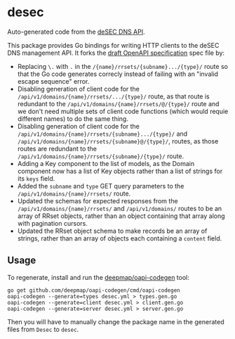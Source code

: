 # desec

Auto-generated code from the [deSEC DNS API](https://desec.readthedocs.io/en/latest/index.html).

This package provides Go bindings for writing HTTP clients to the deSEC DNS management API. It forks the [draft OpenAPI specification](https://github.com/desec-io/desec-stack/issues/359#issuecomment-865365725) spec file by:
- Replacing `\.` with `.` in the `/{name}/rrsets/{subname}.../{type}/` route so that the Go code generates correcly instead of failing with an "invalid escape sequence" error.
- Disabling generation of client code for the `/api/v1/domains/{name}/rrsets/.../{type}/` route, as that route is redundant to the `/api/v1/domains/{name}/rrsets/@/{type}/` route and we don't need multiple sets of client code functions (which would requie different names) to do the same thing.
- Disabling generation of client code for the `/api/v1/domains/{name}/rrsets/{subname}.../{type}/` and `/api/v1/domains/{name}/rrsets/{subname}@/{type}/`, routes, as those routes are redundant to the `/api/v1/domains/{name}/rrsets/{subname}/{type}/` route.
- Adding a Key component to the list of models, as the Domain component now has a list of Key objects rather than a list of strings for its `keys` field.
- Added the `subname` and `type` GET query parameters to the `/api/v1/domains/{name}/rrsets/` route.
- Updated the schemas for expected responses from the `/api/v1/domains/{name}/rrsets/` and `/api/v1/domains/` routes to be an array of RRset objects, rather than an object containing that array along with pagination cursors.
- Updated the RRset object schema to make records be an array of strings, rather than an array of objects each containing a `content` field.

## Usage

To regenerate, install and run the [deepmap/oapi-codegen](github.com/deepmap/oapi-codegen) tool:
```
go get github.com/deepmap/oapi-codegen/cmd/oapi-codegen
oapi-codegen --generate=types desec.yml > types.gen.go
oapi-codegen --generate=client desec.yml > client.gen.go
oapi-codegen --generate=server desec.yml > server.gen.go
```
Then you will have to manually change the package name in the generated files from `Desec` to `desec`.
